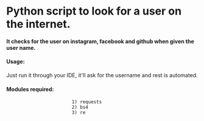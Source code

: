 # Python script to look for a user on the internet.
#### It checks for the user on instagram, facebook and github when given the user name.
#### Usage:
Just run it through your IDE, it'll ask for the username and rest is automated. 
#### Modules required:
                            1) requests
                            2) bs4
                            3) re
